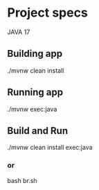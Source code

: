 # Project specs
JAVA 17
## Building app
./mvnw clean install
## Running app
./mvnw exec:java
## Build and Run
./mvnw clean install exec:java
### or
bash br.sh
